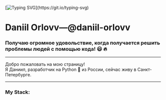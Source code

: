 [![Typing SVG](https://readme-typing-svg.demolab.com?font=Fira+Code&size=30&pause=1000&random=false&width=435&lines=Hey!+;Nice+to+see+you!)](https://git.io/typing-svg)


# **Daniil Orlovv—@daniil-orlovv**

### Получаю огромное удовольствие, когда получается решить проблемы людей с помощью кода! :smiley: :fire: 
---
Добро пожаловать на мою страницу!  
Я Даниил, разработчик на Python :snake: из России, сейчас живу в Санкт-Петербурге.  

---

### My Stack:

